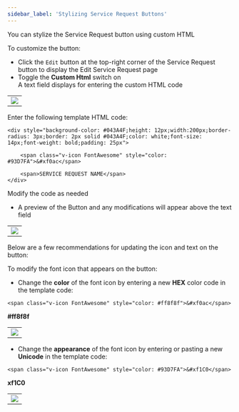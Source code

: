 ```yaml
---
sidebar_label: 'Stylizing Service Request Buttons'
---
```


You can stylize the Service Request button using custom HTML

To customize the button:

* Click the ```Edit``` button at the top-right corner of the Service Request button to display the Edit Service Request page
* Toggle the **Custom Html** switch on  
A text field displays for entering the custom HTML code

||
|---|
|![](../static/imgbasic/SelfServiceCustomHTMLBlank.png)|

Enter the following template HTML code:

```
<div style="background-color: #043A4F;height: 12px;width:200px;border-radius: 3px;border: 2px solid #043A4F;color: white;font-size: 14px;font-weight: bold;padding: 25px">

    <span class="v-icon FontAwesome" style="color: #93D7FA">&#xf0ac</span>

    <span>SERVICE REQUEST NAME</span>
</div>
```

Modify the code as needed

* A preview of the Button and any modifications will appear above the text field

||
|---|
|![](../static/imgbasic/SelfServiceCustomHTMLExample.png)|

Below are a few recommendations for updating the icon and text on the button:

To modify the font icon that appears on the button:

* Change the **color** of the font icon by entering a new **HEX** color code in the template code:

 ```<span class="v-icon FontAwesome" style="color: #ff8f8f">&#xf0ac</span>``` 

 **#ff8f8f**

||
|---|
|![](../static/imgbasic/SelfServiceCustomHTMLIconChange.png)|

* Change the **appearance** of the font icon by entering or pasting a new **Unicode** in the template code:

```<span class="v-icon FontAwesome" style="color: #93D7FA">&#xf1C0</span>```

**xf1C0**

||
|---|
|![](../static/imgbasic/SelfServiceCustomHTMLIconChangeUnicode.png)|